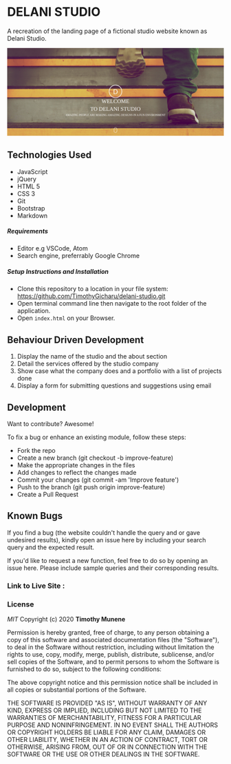 # DELANI STUDIO

A recreation of the landing page of a fictional studio website known as Delani Studio. 

<!--- Image --->
![Landing Page](./images/delani-landing.jpg)

## Technologies Used
- JavaScript
- jQuery
- HTML 5
- CSS 3
- Git
- Bootstrap
- Markdown

##### Requirements
- Editor e.g VSCode, Atom
- Search engine, preferrably Google Chrome


##### Setup Instructions and Installation
<!-- REPO LINK -->
- Clone this repository to a location in your file system:
https://github.com/TimothyGicharu/delani-studio.git
- Open terminal command line then navigate to the root folder of the application. 
- Open `index.html` on your Browser.


## Behaviour Driven Development
<!-- MAKE CHANGES -->
1. Display the name of the studio and the about section
2. Detail the services offered by the studio company
3. Show case what the company does and a portfolio with a list of projects done
4. Display a form for submitting questions and suggestions using email

## Development
<!-- Change -->
Want to contribute? Awesome!

To fix a bug or enhance an existing module, follow these steps:
- Fork the repo
- Create a new branch (git checkout -b improve-feature)
- Make the appropriate changes in the files
- Add changes to reflect the changes made
- Commit your changes (git commit -am 'Improve feature')
- Push to the branch (git push origin improve-feature)
- Create a Pull Request


## Known Bugs

If you find a bug (the website couldn't handle the query and or gave undesired results), kindly open an issue here by including your search query and the expected result.

If you'd like to request a new function, feel free to do so by opening an issue here. Please include sample queries and their corresponding results.


<!-- ADD LINK TO LIVE SITE -->
### Link to Live Site : 

### License

*MIT*
Copyright (c) 2020 **Timothy Munene**

Permission is hereby granted, free of charge, to any person obtaining a copy of this software and associated documentation files (the "Software"), to deal in the Software without restriction, including without limitation the rights to use, copy, modify, merge, publish, distribute, sublicense, and/or sell copies of the Software, and to permit persons to whom the Software is furnished to do so, subject to the following conditions:

The above copyright notice and this permission notice shall be included in all copies or substantial portions of the Software.

THE SOFTWARE IS PROVIDED "AS IS", WITHOUT WARRANTY OF ANY KIND, EXPRESS OR IMPLIED, INCLUDING BUT NOT LIMITED TO THE WARRANTIES OF MERCHANTABILITY, FITNESS FOR A PARTICULAR PURPOSE AND NONINFRINGEMENT. IN NO EVENT SHALL THE AUTHORS OR COPYRIGHT HOLDERS BE LIABLE FOR ANY CLAIM, DAMAGES OR OTHER LIABILITY, WHETHER IN AN ACTION OF CONTRACT, TORT OR OTHERWISE, ARISING FROM, OUT OF OR IN CONNECTION WITH THE SOFTWARE OR THE USE OR OTHER DEALINGS IN THE SOFTWARE.